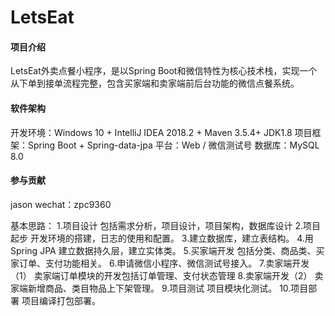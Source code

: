 # LetsEat

#### 项目介绍
LetsEat外卖点餐小程序，是以Spring Boot和微信特性为核心技术栈，实现一个从下单到接单流程完整，包含买家端和卖家端前后台功能的微信点餐系统。

#### 软件架构

开发环境：Windows 10 + IntelliJ IDEA 2018.2 + Maven 3.5.4+ JDK1.8
项目框架：Spring Boot + Spring-data-jpa
平台：Web / 微信测试号
数据库：MySQL 8.0


#### 参与贡献
jason wechat：zpc9360

基本思路：
1.项目设计 包括需求分析，项目设计，项目架构，数据库设计
2.项目起步 开发环境的搭建，日志的使用和配置。
3.建立数据库，建立表结构。
4.用Spring JPA 建立数据持久层，建立实体类。
5.买家端开发 包括分类、商品类、买家订单、支付功能相关。
6.申请微信小程序、微信测试号接入。 
7.卖家端开发（1） 卖家端订单模块的开发包括订单管理、支付状态管理
8.卖家端开发（2） 卖家端新增商品、类目物品上下架管理。
9.项目测试 项目模块化测试。
10.项目部署 项目编译打包部署。


